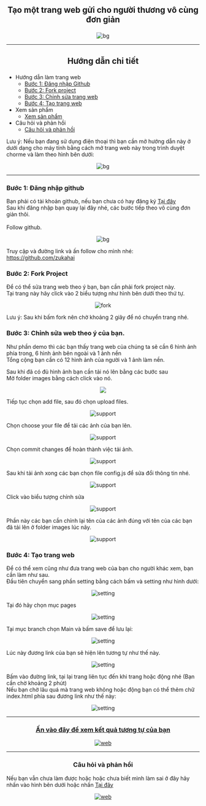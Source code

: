 ## <p align="center"> Tạo một trang web gửi cho người thương vô cùng đơn giản </p>
<p align="center"> <img src="https://github.com/zukahai/HaiZuka/blob/master/Images/box_bg.gif" alt="bg" /> </p>

<hr>

## <p align="center"> Hướng dẫn chi tiết </p>

* Hướng dẫn làm trang web
  * [Bước 1: Đăng nhập Github](#bước-1-đăng-nhập-github) </br>
  * [Bước 2: Fork project](#bước-2-fork-project) </br>
  * [Bước 3: Chỉnh sửa trang web](#bước-3-chỉnh-sửa-web-theo-ý-của-bạn) </br>
  * [Bước 4: Tạo trang web](#bước-4-tạo-trang-web) </br>
* Xem sản phẩm
  * [Xem sản phẩm](#-ấn-vào-đây-để-xem-kết-quả-tương-tự-của-bạn-)
* Câu hỏi và phản hồi
  * [Câu hỏi và phản hồi](#-câu-hỏi-và-phản-hồi-)

Lưu ý: Nếu bạn đang sử dụng điện thoại thì bạn cần mở hướng dẫn này ở dưới dạng cho máy tính bằng cách mở trang web này trong trình duyệt chorme và làm theo hình bên dưới:
<p align="center"> <img src="https://github.com/zukahai/HaiZuka/blob/master/Images/box1.png" alt="bg" /> </p>
<hr>

### Bước 1: Đăng nhập github
Bạn phải có tài khoản github, nếu bạn chưa có hay đăng ký [Tại đây](https://github.com/signup?ref_cta=Sign+up&ref_loc=header+logged+out&ref_page=%2F&source=header-home) </br>
Sau khi đăng nhập bạn quay lại đây nhé, các bước tiếp theo vô cùng đơn giản thôi.</br></br>
Follow github.</br>
<p align="center"> <img src="https://github.com/zukahai/Confess-Crush/blob/main/imagesGithub/follow.png" alt="bg" /> </p>

Truy cập và đường link và ấn follow cho mình nhé: https://github.com/zukahai


### Bước 2: Fork Project
Để có thể sửa trang web theo ý bạn, bạn cần phải fork project này. </br>
Tại trang này hãy click vào 2 biểu tượng như hình bên dưới theo thứ tự.
<p align="center"> <img src="https://github.com/zukahai/HaiZuka/blob/master/Images/box2.png" alt="fork" /> </p>
Lưu ý: Sau khi bấm fork nên chờ khoảng 2 giây để nó chuyển trang nhé.

### Bước 3: Chỉnh sửa web theo ý của bạn.
Như phần demo thì các bạn thấy trang web của chúng ta sẽ cần 6 hình ảnh phía trong, 6 hình ảnh bên ngoài và 1 ảnh nền</br>
Tổng cộng bạn cần có 12 hình ảnh của người và 1 ảnh làm nền.</br>

Sau khi đã có đủ hình ảnh bạn cần tải nó lên bằng các bước sau </br>
Mở folder images bằng cách click vào nó.
<p align="center"> <img src="https://github.com/zukahai/HaiZuka/blob/master/Images/box3.png" /> </p>
Tiếp tục chọn add file, sau đó chọn upload files.
<p align="center"> <img src="https://github.com/zukahai/HaiZuka/blob/master/Images/box4.png" alt="support" /> </p>

Chọn choose your file để tải các ảnh của bạn lên.
<p align="center"> <img src="https://github.com/zukahai/HaiZuka/blob/master/Images/box5.png" alt="support" /> </p>
Chọn commit changes để hoàn thành việc tải ảnh.
<p align="center"> <img src="https://github.com/zukahai/HaiZuka/blob/master/Images/box6.png" alt="support" /> </p>

Sau khi tải ảnh xong các bạn chọn file config.js để sửa đổi thông tin nhé.
<p align="center"> <img src="https://github.com/zukahai/HaiZuka/blob/master/Images/box7.png" alt="support" /> </p>

Click vào biểu tượng chỉnh sửa
<p align="center"> <img src="https://github.com/zukahai/HaiZuka/blob/master/Images/box8.png" alt="support" /> </p>

Phần này các bạn cần chỉnh lại tên của các ảnh đúng với tên của các bạn đã tải lên ở folder images lúc nãy.
<p align="center"> <img src="https://github.com/zukahai/HaiZuka/blob/master/Images/box9.png" alt="support" /> </p>

### Bước 4: Tạo trang web
Để có thể xem cũng như đưa trang web của bạn cho người khác xem, bạn cần làm như sau. </br>
Đầu tiên chuyển sang phần setting bằng cách bấm và setting như hình dưới:
<p align="center"> <img src="/imagesGithub/5.png" alt="setting" /> </p>

Tại đó hãy chọn mục pages
<p align="center"> <img src="/imagesGithub/6.png" alt="setting" /> </p>
Tại mục branch chọn Main và bấm save để lưu lại:
<p align="center"> <img src="/imagesGithub/7.png" alt="setting" /> </p>
Lúc này đương link của bạn sẽ hiện lên tương tự như thế này.
<p align="center"> <img src="/imagesGithub/8.png" alt="setting" /> </p>
Bấm vào đường link, tại lại trang liên tục đến khi trang hoặc động nhé (Bạn cần chờ khoảng 2 phút) </br>
Nếu bạn chờ lâu quá mà trang web không hoặc động bạn có thể thêm chữ index.html phía sau đương link như thế này:
<p align="center"> <img src="/imagesGithub/9.png" alt="setting" /> </p>

<hr>

### [<p align="center"> Ấn vào đây để xem kết quả tương tự của bạn </p>](https://zukahai.github.io/Confess-Crush/)

[<p align="center"> <img src="/imagesGithub/demo.png" alt="web" /> </p>](https://zukahai.github.io/Confess-Crush/)

<hr>

### <p align="center"> Câu hỏi và phản hồi </p>

Nếu bạn vẫn chưa làm được hoặc hoặc chưa biết mình làm sai ở đây hãy nhấn vào hình bên dưới hoặc nhấn [Tại đây](https://github.com/zukahai/Confess-Crush/issues/new)
[<p align="center"> <img src="/img/logi.gif" alt="web" /> </p>](https://github.com/zukahai/Confess-Crush/issues/new)

